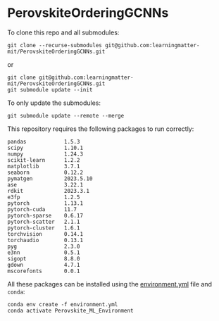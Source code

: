 # PerovskiteOrderingGCNNs

To clone this repo and all submodules:
```
git clone --recurse-submodules git@github.com:learningmatter-mit/PerovskiteOrderingGCNNs.git
```
or
```
git clone git@github.com:learningmatter-mit/PerovskiteOrderingGCNNs.git
git submodule update --init
```

To only update the submodules:
```
git submodule update --remote --merge
```

This repository requires the following packages to run correctly:
```
pandas            1.5.3
scipy             1.10.1
numpy             1.24.3
scikit-learn      1.2.2
matplotlib        3.7.1
seaborn           0.12.2
pymatgen          2023.5.10
ase               3.22.1
rdkit             2023.3.1
e3fp              1.2.5
pytorch           1.13.1
pytorch-cuda      11.7
pytorch-sparse    0.6.17
pytorch-scatter   2.1.1
pytorch-cluster   1.6.1
torchvision       0.14.1
torchaudio        0.13.1
pyg               2.3.0
e3nn              0.5.1
sigopt            8.8.0
gdown             4.7.1
mscorefonts       0.0.1
```

All these packages can be installed using the [environment.yml](environment.yml) file and `conda`:
```
conda env create -f environment.yml
conda activate Perovskite_ML_Environment
```
